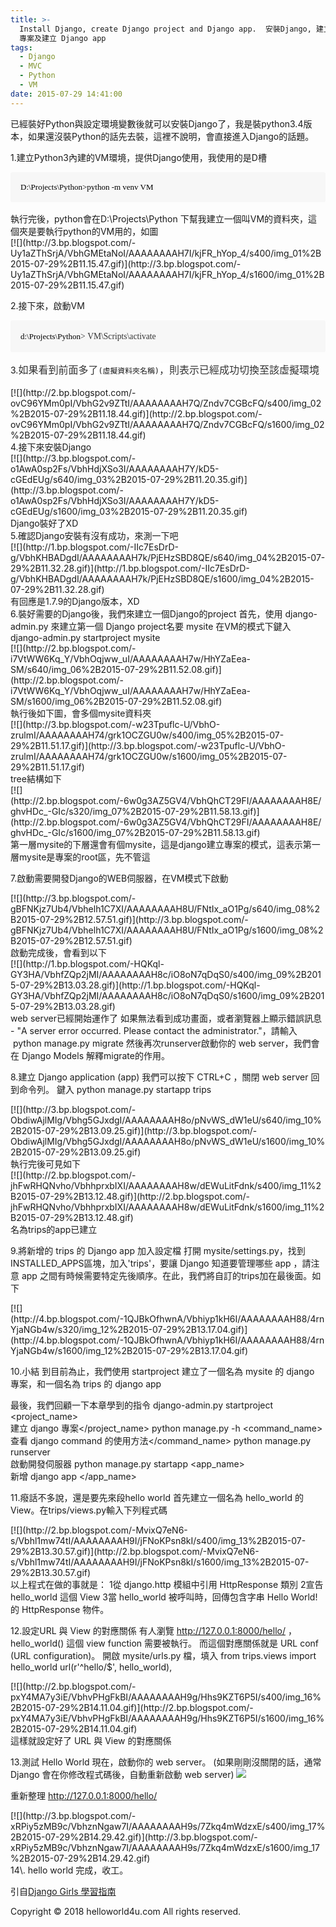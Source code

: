 ```yaml
---
title: >-
  Install Django, create Django project and Django app.  安裝Django, 建立Django
  專案及建立 Django app
tags:
  - Django
  - MVC
  - Python
  - VM
date: 2015-07-29 14:41:00
---
```


已經裝好Python與設定環境變數後就可以安裝Django了，我是裝python3.4版本，如果還沒裝Python的話先去裝，這裡不說明，會直接進入Django的話題。

1.建立Python3內建的VM環境，提供Django使用，我使用的是D槽
<pre style="-webkit-font-smoothing: antialiased; -webkit-tap-highlight-color: transparent; background-color: #f7f7f7; border-radius: 3px; border: 0px; box-sizing: border-box; color: #333333; font-family: Consolas, 'Liberation Mono', Menlo, Courier, monospace; font-size: 13.6000003814697px; line-height: 1.45; margin-bottom: 16px; overflow: auto; padding: 16px; white-space: pre-wrap; word-wrap: normal;"><span style="color: black; font-family: 'Times New Roman'; font-size: small; line-height: normal; white-space: normal;">D:\Projects\Python&gt;python -m venv VM</span></pre>執行完後，python會在D:\Projects\Python&nbsp;下幫我建立一個叫VM的資料夾，這個夾是要執行python的VM用的，如圖
<div class="separator" style="clear: both; text-align: left;">[![](http://3.bp.blogspot.com/-Uy1aZThSrjA/VbhGMEtaNoI/AAAAAAAAH7I/kjFR_hYop_4/s400/img_01%2B2015-07-29%2B11.15.47.gif)](http://3.bp.blogspot.com/-Uy1aZThSrjA/VbhGMEtaNoI/AAAAAAAAH7I/kjFR_hYop_4/s1600/img_01%2B2015-07-29%2B11.15.47.gif)</div>

2.接下來，啟動VM
<pre style="-webkit-font-smoothing: antialiased; -webkit-tap-highlight-color: transparent; background-color: #f7f7f7; border-radius: 3px; border: 0px; box-sizing: border-box; color: #333333; font-family: Consolas, 'Liberation Mono', Menlo, Courier, monospace; font-size: 13.6000003814697px; line-height: 1.45; margin-bottom: 16px; overflow: auto; padding: 16px; white-space: pre-wrap; word-wrap: normal;"><span style="color: black; font-family: 'Times New Roman'; font-size: small; line-height: normal; white-space: normal;">d:\Projects\Python</span><span style="font-family: 'Times New Roman'; white-space: normal;">&gt;</span><span style="font-family: 'Times New Roman'; white-space: normal;">&nbsp;VM\Scripts\activate</span></pre>
3.<span style="background-color: white; color: #333333; font-family: 'Open Sans', 'Clear Sans', 'Helvetica Neue', Helvetica, Arial, sans-serif; font-size: 16px; line-height: 25.6000003814697px;">如果看到前面多了</span>`(虛擬資料夾名稱)`<span style="background-color: white; color: #333333; font-family: 'Open Sans', 'Clear Sans', 'Helvetica Neue', Helvetica, Arial, sans-serif; font-size: 16px; line-height: 25.6000003814697px;">，則表示已經成功切換至該虛擬環境</span>
<div class="separator" style="clear: both; text-align: left;">[![](http://2.bp.blogspot.com/-ovC96YMm0pI/VbhG2v9ZTtI/AAAAAAAAH7Q/Zndv7CGBcFQ/s400/img_02%2B2015-07-29%2B11.18.44.gif)](http://2.bp.blogspot.com/-ovC96YMm0pI/VbhG2v9ZTtI/AAAAAAAAH7Q/Zndv7CGBcFQ/s1600/img_02%2B2015-07-29%2B11.18.44.gif)</div>
4.接下來安裝Django
<div class="separator" style="clear: both; text-align: left;">[![](http://3.bp.blogspot.com/-o1AwA0sp2Fs/VbhHdjXSo3I/AAAAAAAAH7Y/kD5-cGEdEUg/s640/img_03%2B2015-07-29%2B11.20.35.gif)](http://3.bp.blogspot.com/-o1AwA0sp2Fs/VbhHdjXSo3I/AAAAAAAAH7Y/kD5-cGEdEUg/s1600/img_03%2B2015-07-29%2B11.20.35.gif)</div><div>Django裝好了XD</div><div>
</div>5.確認Django安裝有沒有成功，來測一下吧
<div><div class="separator" style="clear: both; text-align: left;">[![](http://1.bp.blogspot.com/-IIc7EsDrD-g/VbhKHBADgdI/AAAAAAAAH7k/PjEHzSBD8QE/s640/img_04%2B2015-07-29%2B11.32.28.gif)](http://1.bp.blogspot.com/-IIc7EsDrD-g/VbhKHBADgdI/AAAAAAAAH7k/PjEHzSBD8QE/s1600/img_04%2B2015-07-29%2B11.32.28.gif)</div><div>有回應是1.7.9的Django版本，XD
<div>
6.裝好需要的Django後，我們來建立一個Django的project
首先，使用 django-admin.py 來建立第一個 Django project名要 mysite
在VM的模式下鍵入 django-admin.py startproject mysite
<div class="separator" style="clear: both; text-align: left;">[![](http://2.bp.blogspot.com/-i7VtWW6Kq_Y/VbhOqjww_uI/AAAAAAAAH7w/HhYZaEea-SM/s640/img_06%2B2015-07-29%2B11.52.08.gif)](http://2.bp.blogspot.com/-i7VtWW6Kq_Y/VbhOqjww_uI/AAAAAAAAH7w/HhYZaEea-SM/s1600/img_06%2B2015-07-29%2B11.52.08.gif)</div>執行後如下圖，會多個mysite資料夾
<div class="separator" style="clear: both; text-align: left;">[![](http://3.bp.blogspot.com/-w23Tpuflc-U/VbhO-zrulmI/AAAAAAAAH74/grk1OCZGU0w/s400/img_05%2B2015-07-29%2B11.51.17.gif)](http://3.bp.blogspot.com/-w23Tpuflc-U/VbhO-zrulmI/AAAAAAAAH74/grk1OCZGU0w/s1600/img_05%2B2015-07-29%2B11.51.17.gif)</div><div class="separator" style="clear: both; text-align: left;">tree結構如下</div><div class="separator" style="clear: both; text-align: left;">[![](http://2.bp.blogspot.com/-6w0g3AZ5GV4/VbhQhCT29FI/AAAAAAAAH8E/ghvHDc_-GIc/s320/img_07%2B2015-07-29%2B11.58.13.gif)](http://2.bp.blogspot.com/-6w0g3AZ5GV4/VbhQhCT29FI/AAAAAAAAH8E/ghvHDc_-GIc/s1600/img_07%2B2015-07-29%2B11.58.13.gif)</div><div class="separator" style="clear: both; text-align: left;">
</div>第一層mysite的下層還會有個mysite，這是django建立專案的模式，這表示第一層mysite是專案的root區，先不管這

7.啟動需要開發Django的WEB伺服器，在VM模式下啟動

<div class="separator" style="clear: both; text-align: left;">[![](http://3.bp.blogspot.com/-gBFNKjz7Ub4/Vbhelh1C7XI/AAAAAAAAH8U/FNtIx_aO1Pg/s640/img_08%2B2015-07-29%2B12.57.51.gif)](http://3.bp.blogspot.com/-gBFNKjz7Ub4/Vbhelh1C7XI/AAAAAAAAH8U/FNtIx_aO1Pg/s1600/img_08%2B2015-07-29%2B12.57.51.gif)</div>
啟動完成後，會看到以下
<div class="separator" style="clear: both; text-align: left;">[![](http://1.bp.blogspot.com/-HQKql-GY3HA/VbhfZQp2jMI/AAAAAAAAH8c/iO8oN7qDqS0/s400/img_09%2B2015-07-29%2B13.03.28.gif)](http://1.bp.blogspot.com/-HQKql-GY3HA/VbhfZQp2jMI/AAAAAAAAH8c/iO8oN7qDqS0/s1600/img_09%2B2015-07-29%2B13.03.28.gif)</div>
web server已經開始運作了
如果無法看到成功畫面，或者瀏覽器上顯示錯誤訊息 - "A server error occurred. Please contact the administrator."，請輸入 &nbsp;python manage.py migrate
然後再次runserver啟動你的 web server，我們會在 Django Models 解釋migrate的作用。

8.建立 Django application (app)
我們可以按下 CTRL+C ，關閉 web server 回到命令列。
鍵入 python manage.py startapp trips
<div class="separator" style="clear: both; text-align: left;">[![](http://3.bp.blogspot.com/-ObdiwAjlMIg/Vbhg5GJxdgI/AAAAAAAAH8o/pNvWS_dW1eU/s640/img_10%2B2015-07-29%2B13.09.25.gif)](http://3.bp.blogspot.com/-ObdiwAjlMIg/Vbhg5GJxdgI/AAAAAAAAH8o/pNvWS_dW1eU/s1600/img_10%2B2015-07-29%2B13.09.25.gif)</div>
執行完後可見如下
<div class="separator" style="clear: both; text-align: left;">[![](http://2.bp.blogspot.com/-jhFwRHQNvho/VbhhprxbIXI/AAAAAAAAH8w/dEWuLitFdnk/s400/img_11%2B2015-07-29%2B13.12.48.gif)](http://2.bp.blogspot.com/-jhFwRHQNvho/VbhhprxbIXI/AAAAAAAAH8w/dEWuLitFdnk/s1600/img_11%2B2015-07-29%2B13.12.48.gif)</div>
名為trips的app已建立

9.將新增的 trips 的 Django app 加入設定檔
打開 mysite/settings.py，找到 INSTALLED_APPS區塊，加入'trips'，要讓 Django 知道要管理哪些 app ，請注意 app 之間有時候需要特定先後順序。在此，我們將自訂的trips加在最後面。如下

<div class="separator" style="clear: both; text-align: left;">[![](http://4.bp.blogspot.com/-1QJBkOfhwnA/Vbhiyp1kH6I/AAAAAAAAH88/4rnYjaNGb4w/s320/img_12%2B2015-07-29%2B13.17.04.gif)](http://4.bp.blogspot.com/-1QJBkOfhwnA/Vbhiyp1kH6I/AAAAAAAAH88/4rnYjaNGb4w/s1600/img_12%2B2015-07-29%2B13.17.04.gif)</div>

10.小結
到目前為止，我們使用 startproject 建立了一個名為 mysite 的 django 專案，和一個名為 trips 的 django app

最後，我們回顧一下本章學到的指令
django-admin.py startproject <project_name><span class="Apple-tab-span" style="white-space: pre;">	</span>建立 django 專案</project_name>
python manage.py -h <command_name><span class="Apple-tab-span" style="white-space: pre;">	</span>查看 django command 的使用方法</command_name>
python manage.py runserver<span class="Apple-tab-span" style="white-space: pre;">	</span>啟動開發伺服器
python manage.py startapp <app_name><span class="Apple-tab-span" style="white-space: pre;">	</span>新增 django app&nbsp;</app_name>

11.癈話不多說，還是要先來段hello world
首先建立一個名為 hello_world 的 View。在trips/views.py輸入下列程式碼

<div class="separator" style="clear: both; text-align: left;">[![](http://2.bp.blogspot.com/-MvixQ7eN6-s/Vbhl1mw74tI/AAAAAAAAH9I/jFNoKPsn8kI/s400/img_13%2B2015-07-29%2B13.30.57.gif)](http://2.bp.blogspot.com/-MvixQ7eN6-s/Vbhl1mw74tI/AAAAAAAAH9I/jFNoKPsn8kI/s1600/img_13%2B2015-07-29%2B13.30.57.gif)</div>
以上程式在做的事就是：
1從 django.http 模組中引用 HttpResponse 類別
2宣告 hello_world 這個 View
3當 hello_world 被呼叫時，回傳包含字串 Hello World! 的 HttpResponse 物件。

12.設定URL 與 View 的對應關係
有人瀏覽 http://127.0.0.1:8000/hello/ ，hello_world() 這個 view function 需要被執行。
而這個對應關係就是 URL conf (URL configuration)。
開啟&nbsp;mysite/urls.py 檔，填入
from trips.views import hello_world
url(r'^hello/$', hello_world),
<div class="separator" style="clear: both; text-align: left;">[![](http://2.bp.blogspot.com/-pxY4MA7y3iE/VbhvPHgFkBI/AAAAAAAAH9g/Hhs9KZT6P5I/s400/img_16%2B2015-07-29%2B14.11.04.gif)](http://2.bp.blogspot.com/-pxY4MA7y3iE/VbhvPHgFkBI/AAAAAAAAH9g/Hhs9KZT6P5I/s1600/img_16%2B2015-07-29%2B14.11.04.gif)</div>
這樣就設定好了 URL 與 View 的對應關係

13.測試 Hello World
現在，啟動你的 web server。 (如果剛剛沒關閉的話，通常 Django 會在你修改程式碼後，自動重新啟動 web server)
[![](http://3.bp.blogspot.com/-gBFNKjz7Ub4/Vbhelh1C7XI/AAAAAAAAH8U/FNtIx_aO1Pg/s640/img_08%2B2015-07-29%2B12.57.51.gif)](http://3.bp.blogspot.com/-gBFNKjz7Ub4/Vbhelh1C7XI/AAAAAAAAH8U/FNtIx_aO1Pg/s1600/img_08%2B2015-07-29%2B12.57.51.gif)

重新整理 http://127.0.0.1:8000/hello/

<div class="separator" style="clear: both; text-align: left;">[![](http://3.bp.blogspot.com/-xRPiy5zMB9c/VbhznNgaw7I/AAAAAAAAH9s/7Zkq4mWdzxE/s400/img_17%2B2015-07-29%2B14.29.42.gif)](http://3.bp.blogspot.com/-xRPiy5zMB9c/VbhznNgaw7I/AAAAAAAAH9s/7Zkq4mWdzxE/s1600/img_17%2B2015-07-29%2B14.29.42.gif)</div>
14\. hello world 完成，收工。

引自[Django Girls 學習指南](http://djangogirlstaipei.gitbooks.io/django-girls-taipei-tutorial/content/index.html)

<!--1--><!--1--></div></div></div><div class="blogger-post-footer">Copyright © 2018 helloworld4u.com All rights reserved.</div>